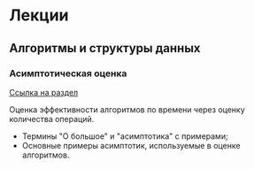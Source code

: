 # Лекции
## Алгоритмы и структуры данных

### Асимптотическая оценка

[Ссылка на раздел](/complexity)

Оценка эффективности алгоритмов по времени через оценку количества операций.

- Термины "О большое" и "асимптотика" с примерами;
- Основные примеры асимптотик, используемые в оценке алгоритмов.
